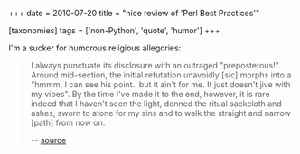 +++
date = 2010-07-20
title = "nice review of 'Perl Best Practices'"

[taxonomies]
tags = ['non-Python', 'quote', 'humor']
+++

I\'m a sucker for humorous religious allegories:

> I always punctuate its disclosure with an outraged \"preposterous!\".
> Around mid-section, the initial refutation unavoidly \[sic\] morphs
> into a \"hmmm, I can see his point.. but it ain\'t for me. It just
> doesn\'t jive with my vibes\". By the time I\'ve made it to the end,
> however, it is rare indeed that I haven\'t seen the light, donned the
> ritual sackcloth and ashes, sworn to atone for my sins and to walk the
> straight and narrow \[path\] from now on.
>
> \-- [source]

  [source]: https://web.archive.org/web/20090302221932/http://www.oreillynet.com/cs/catalog/view/cs_msg/79971
